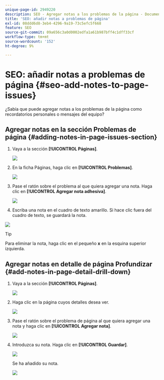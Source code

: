 ```yaml
---
unique-page-id: 2949220
description: SEO - Agregar notas a los problemas de la página - Documentos de Marketo - Documentación del producto
title: 'SEO: añadir notas a problemas de página'
exl-id: 08ddd6d8-3eb4-4296-9a19-73c5efc5f668
feature: SEO
source-git-commit: 09a656c3a0d0002edfa1a61b987bff4c1dff33cf
workflow-type: tm+mt
source-wordcount: '152'
ht-degree: 9%

---
```


# SEO: añadir notas a problemas de página {#seo-add-notes-to-page-issues}

¿Sabía que puede agregar notas a los problemas de la página como recordatorios personales o mensajes del equipo?

## Agregar notas en la sección Problemas de página {#adding-notes-in-page-issues-section}

1. Vaya a la sección **[!UICONTROL Páginas]**.

   ![](assets/image2014-9-18-13-3a11-3a43.png)

1. En la ficha Páginas, haga clic en **[!UICONTROL Problemas]**.

   ![](assets/image2014-9-18-13-3a12-3a0.png)

1. Pase el ratón sobre el problema al que quiera agregar una nota. Haga clic en **[!UICONTROL Agregar nota adhesiva]**.

   ![](assets/image2014-9-18-13-3a12-3a6.png)

1. Escriba una nota en el cuadro de texto amarillo. Si hace clic fuera del cuadro de texto, se guardará la nota.

![](assets/image2014-9-18-13-3a12-3a32.png)

>[!TIP]
>
>Para eliminar la nota, haga clic en el pequeño **x** en la esquina superior izquierda.

## Agregar notas en detalle de página Profundizar {#add-notes-in-page-detail-drill-down}

1. Vaya a la sección **[!UICONTROL Páginas]**.

   ![](assets/image2014-9-18-13-3a12-3a59.png)

1. Haga clic en la página cuyos detalles desea ver.

   ![](assets/image2014-9-18-13-3a13-3a42.png)

1. Pase el ratón sobre el problema de página al que quiera agregar una nota y haga clic en **[!UICONTROL Agregar nota]**.

   ![](assets/image2014-9-18-13-3a13-3a46.png)

1. Introduzca su nota. Haga clic en **[!UICONTROL Guardar]**.

   ![](assets/image2014-9-18-13-3a14-3a5.png)

   Se ha añadido su nota.

   ![](assets/image2014-9-18-13-3a14-3a20.png)
